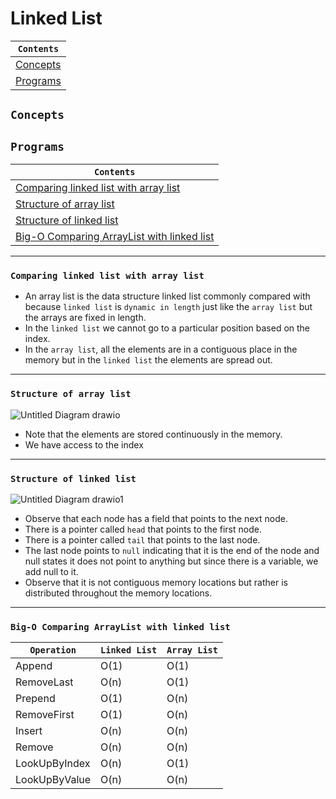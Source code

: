 # Linked List


<div align="center">
  
| `Contents` |
| ---------- |
| [Concepts]() |
| [Programs]() |

</div>


## `Concepts`


## `Programs`


<div align="center">
  
| `Contents` |
| ---------- |
| [Comparing linked list with array list](https://github.com/devrath/studious-ds-adventure/blob/main/collection/LinkedList/README.md#comparing-linked-list-with-array-list-) |
| [Structure of array list](https://github.com/devrath/studious-ds-adventure/blob/main/collection/LinkedList/README.md#structure-of-array-list) |
| [Structure of linked list](https://github.com/devrath/studious-ds-adventure/blob/main/collection/LinkedList/README.md#structure-of-linked-list) |
| [Big-O Comparing ArrayList with linked list](https://github.com/devrath/studious-ds-adventure/blob/main/collection/LinkedList/README.md#big-o-comparing-arraylist-with-linked-list) |

</div>

------------

### `Comparing linked list with array list `
* An array list is the data structure linked list commonly compared with because `linked list` is `dynamic in length` just like the `array list` but the arrays are fixed in length. 
* In the `linked list` we cannot go to a particular position based on the index.
* In the `array list`, all the elements are in a contiguous place in the memory but in the `linked list` the elements are spread out.

------------

### `Structure of array list`
![Untitled Diagram drawio](https://github.com/devrath/studious-ds-adventure/assets/1456191/bb6539e5-8f0a-410d-b89a-0a68cc3c5caa)
* Note that the elements are stored continuously in the memory.
* We have access to the index

------------

### `Structure of linked list`
![Untitled Diagram drawio1](https://github.com/devrath/studious-ds-adventure/assets/1456191/124d2602-aa2d-4e7c-be85-8ab2497a49bd)
* Observe that each node has a field that points to the next node.
* There is a pointer called `head` that points to the first node.
* There is a pointer called `tail` that points to the last node.
* The last node points to `null` indicating that it is the end of the node and null states it does not point to anything but since there is a variable, we add null to it.
* Observe that it is not contiguous memory locations but rather is distributed throughout the memory locations.

------------

### `Big-O Comparing ArrayList with linked list`  

| `Operation`   | `Linked List`   | `Array List`   |
| ------------- | --------------- | -------------- |
|   Append      |     O(1)        |     O(1)       |
|  RemoveLast   |     O(n)        |     O(1)       |
|   Prepend     |     O(1)        |     O(n)       |
| RemoveFirst   |     O(1)        |     O(n)       |
|   Insert      |     O(n)        |     O(n)       |
|   Remove      |     O(n)        |     O(n)       |
| LookUpByIndex |     O(n)        |     O(1)       |
| LookUpByValue |     O(n)        |     O(n)       |






